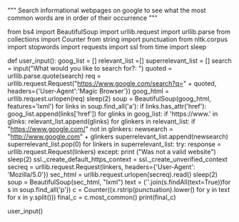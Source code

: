"""
Search informational webpages on google to see what the most common words
are in order of their occurrence
"""

from bs4 import BeautifulSoup
import urllib.request
import urllib.parse
from collections import Counter
from string import punctuation
from nltk.corpus import stopwords
import requests
import ssl
from time import sleep
    
    


def user_input():
    goog_list = []
    relevant_list =[]
    superrelevant_list = []
    search = input("What would you like to search for?: ")
    quoted = urllib.parse.quote(search)
    req = urllib.request.Request("https://www.google.com/search?q=" + quoted, headers={'User-Agent':'Magic Browser'})
    goog_html = urllib.request.urlopen(req)
    sleep(2)
    soup = BeautifulSoup(goog_html, features='lxml')
    for links in soup.find_all('a'):
        if links.has_attr('href'):
            goog_list.append(links['href'])
    for glinks in goog_list:
        if 'https://www.' in glinks:
            relevant_list.append(glinks)
    for glinkers in relevant_list:
        if "https://www.google.com/" not in glinkers:
            newsearch = "http://www.google.com" + glinkers
            superrelevant_list.append(newsearch)
    superrelevant_list.pop(0)
    for linkers in superrelevant_list:
        try:
            response = urllib.request.Request(linkers)
        except:
            print ("Was not a valid website")
        sleep(2)
        ssl._create_default_https_context = ssl._create_unverified_context
        secreq = urllib.request.Request(linkers, headers={'User-Agent': 'Mozilla/5.0'})
        sec_html = urllib.request.urlopen(secreq).read()
        sleep(2)
        soup = BeautifulSoup(sec_html, "lxml")
        text = (''.join(s.findAll(text=True))for s in soup.find_all('p'))
        c = Counter((x.rstrip(punctuation).lower() for y in text for x in y.split()))
        final_c = c.most_common()
    print(final_c)
           
    
    
    
user_input()





    
        



        
        
  






